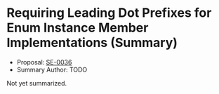 # Requiring Leading Dot Prefixes for Enum Instance Member Implementations (Summary)

* Proposal: [SE-0036](https://github.com/apple/swift-evolution/blob/main/proposals/0036-enum-dot.md)
* Summary Author: TODO

Not yet summarized.
